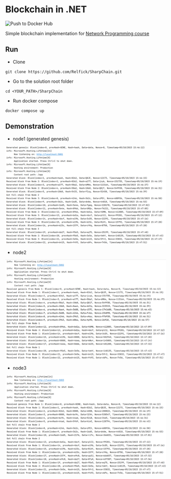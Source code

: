 # Blockchain in .NET

![Push to Docker Hub](https://github.com/relfick/SharpChain/actions/workflows/dockerhub.yml/badge.svg?branch=master)

Simple blockchain implementation for [Network Programming course](https://github.com/SemenMartynov/Software-Engineering-2022/blob/main/NetworkProgrammingTask.md)

## Run

* Clone

```
git clone https://github.com/Relfick/SharpChain.git
```

* Go to the solution root folder

```
cd <YOUR_PATH>/SharpChain
```

* Run docker compose

```
docker compose up
```

## Demonstration

* node1 (generated genesis)

![Example working](.images/node1.png)

* node2

![Example working](.images/node2.png)

* node3

![Example working](.images/node3.png)


